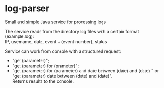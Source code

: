 # log-parser
Small and simple Java service for processing logs

The service reads from the directory log files with a certain format (example.log):  
IP, username, date, event + (event number), status  

Service can work from console with a structured request:
- "get (parameter)";
- "get (parameter) for (prameter)";
- "get (parameter) for (parameter) and date between (date) and (date) " or "get (parameter) date between (date) and (date)".  
  Returns results to the console.
